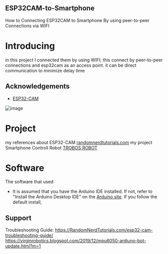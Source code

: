 ## ESP32CAM-to-Smartphone
How to Connecting ESP32CAM to Smartphone By using peer-to-peer Connections via WIFI

# Introducing
in this project I connected them by using WIFI; this connect by peer-to-peer connections and esp32cam as an access point. it can be direct communication to minimize delay time

## Acknowledgements
- [ESP32-CAM](https://randomnerdtutorials.com/esp32-cam-ai-thinker-pinout/)

![image](https://user-images.githubusercontent.com/110273737/211490681-0bd1cd73-3020-49a7-a754-92c9208e4331.png)

# Project
my references about ESP32-CAM [randomnerdtutorials.com](https://randomnerdtutorials.com/esp32-cam-video-streaming-web-server-camera-home-assistant/)
my project Smartphone Controll Robot [TROBOS ROBOT](https://www.youtube.com/watch?v=ldyioH4OjzQ)

# Software
The software that used
 - It is assumed that you have the Arduino IDE installed. If not, refer to "Install the Arduino Desktop IDE" 
   on the [Arduino site](https://www.arduino.cc/en/Guide/HomePage). If you follow the default install, 
   
## Support
Troubleshooting Guide: https://RandomNerdTutorials.com/esp32-cam-troubleshooting-guide/
https://virginrobotics.blogspot.com/2019/12/mpu6050-ardiuno-bot-update.html?m=1


